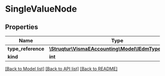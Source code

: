 # SingleValueNode

## Properties
Name | Type | Description | Notes
------------ | ------------- | ------------- | -------------
**type_reference** | [**\Struqtur\VismaEAccounting\Model\IEdmTypeReference**](IEdmTypeReference.md) |  | [optional] 
**kind** | **int** |  | [optional] 

[[Back to Model list]](../README.md#documentation-for-models) [[Back to API list]](../README.md#documentation-for-api-endpoints) [[Back to README]](../README.md)


